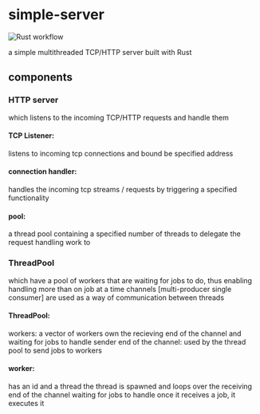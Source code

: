 # simple-server
![Rust workflow](https://github.com/aradwann/simple-server/actions/workflows/rust.yml/badge.svg)

 a simple multithreaded TCP/HTTP server built with Rust

## components
### HTTP server 
which listens to the incoming TCP/HTTP requests and handle them 

#### TCP Listener: 
listens to incoming tcp connections and bound be specified address
#### connection handler: 
handles the incoming tcp streams / requests by triggering a specified functionality
#### pool: 
a thread pool containing a specified number of threads to delegate the request handling work to

### ThreadPool
which have a pool of workers that are waiting for jobs to do, thus enabling handling more than on job at a time
channels [multi-producer single consumer] are used as a way of communication between threads

#### ThreadPool:
workers: a vector of workers own the recieving end of the channel and waiting for jobs to handle
sender end of the channel: used by the thread pool to send jobs to workers

#### worker:
has an id and a thread 
the thread is spawned and loops over the receiving end of the channel waiting for jobs to handle 
once it receives a job, it executes it 
